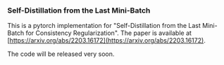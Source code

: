 ### Self-Distillation from the Last Mini-Batch

This is a pytorch implementation for "Self-Distillation from the Last Mini-Batch for Consistency Regularization". The paper is available at [https://arxiv.org/abs/2203.16172](https://arxiv.org/abs/2203.16172). 

The code will be released very soon. 




